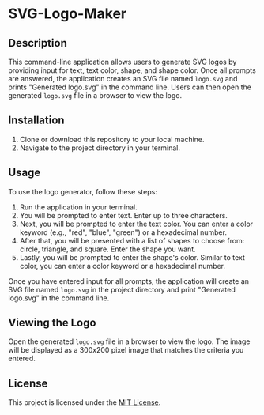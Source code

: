 # SVG-Logo-Maker

## Description

This command-line application allows users to generate SVG logos by providing input for text, text color, shape, and shape color. Once all prompts are answered, the application creates an SVG file named `logo.svg` and prints "Generated logo.svg" in the command line. Users can then open the generated `logo.svg` file in a browser to view the logo.

## Installation

1. Clone or download this repository to your local machine.
2. Navigate to the project directory in your terminal.

## Usage

To use the logo generator, follow these steps:

1. Run the application in your terminal.
2. You will be prompted to enter text. Enter up to three characters.
3. Next, you will be prompted to enter the text color. You can enter a color keyword (e.g., "red", "blue", "green") or a hexadecimal number.
4. After that, you will be presented with a list of shapes to choose from: circle, triangle, and square. Enter the shape you want.
5. Lastly, you will be prompted to enter the shape's color. Similar to text color, you can enter a color keyword or a hexadecimal number.

Once you have entered input for all prompts, the application will create an SVG file named `logo.svg` in the project directory and print "Generated logo.svg" in the command line.

## Viewing the Logo

Open the generated `logo.svg` file in a browser to view the logo. The image will be displayed as a 300x200 pixel image that matches the criteria you entered.

## License

This project is licensed under the [MIT License](LICENSE).